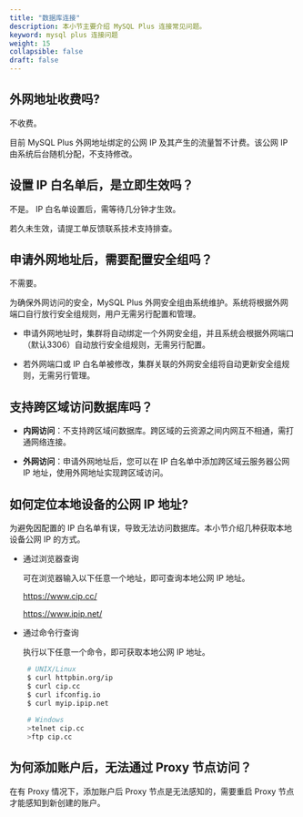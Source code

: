 ```yaml
---
title: "数据库连接"
description: 本小节主要介绍 MySQL Plus 连接常见问题。 
keyword: mysql plus 连接问题
weight: 15
collapsible: false
draft: false
---
```


## 外网地址收费吗?

不收费。

目前 MySQL Plus 外网地址绑定的公网 IP 及其产生的流量暂不计费。该公网 IP 由系统后台随机分配，不支持修改。

## 设置 IP 白名单后，是立即生效吗？

不是。 IP 白名单设置后，需等待几分钟才生效。

若久未生效，请提工单反馈联系技术支持排查。

## 申请外网地址后，需要配置安全组吗？

不需要。

为确保外网访问的安全，MySQL Plus 外网安全组由系统维护。系统将根据外网端口自行放行安全组规则，用户无需另行配置和管理。

- 申请外网地址时，集群将自动绑定一个外网安全组，并且系统会根据外网端口（默认3306）自动放行安全组规则，无需另行配置。

- 若外网端口或 IP 白名单被修改，集群关联的外网安全组将自动更新安全组规则，无需另行管理。

## 支持跨区域访问数据库吗？

- **内网访问**：不支持跨区域问数据库。跨区域的云资源之间内网互不相通，需打通网络连接。

- **外网访问**：申请外网地址后，您可以在 IP 白名单中添加跨区域云服务器公网 IP 地址，使用外网地址实现跨区域访问。

## 如何定位本地设备的公网 IP 地址?

为避免因配置的 IP 白名单有误，导致无法访问数据库。本小节介绍几种获取本地设备公网 IP 的方式。

- 通过浏览器查询

  可在浏览器输入以下任意一个地址，即可查询本地公网 IP 地址。

  https://www.cip.cc/
  
  https://www.ipip.net/

- 通过命令行查询

  执行以下任意一个命令，即可获取本地公网 IP 地址。
  
  ```bash
   # UNIX/Linux 
   $ curl httpbin.org/ip
   $ curl cip.cc
   $ curl ifconfig.io
   $ curl myip.ipip.net
   
   # Windows
   >telnet cip.cc
   >ftp cip.cc
  ```

## 为何添加账户后，无法通过 Proxy 节点访问？

在有 Proxy 情况下，添加账户后 Proxy 节点是无法感知的，需要重启 Proxy 节点才能感知到新创建的账户。
